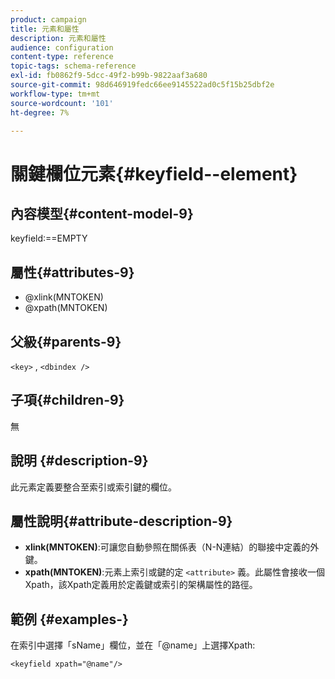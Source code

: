 ```yaml
---
product: campaign
title: 元素和屬性
description: 元素和屬性
audience: configuration
content-type: reference
topic-tags: schema-reference
exl-id: fb0862f9-5dcc-49f2-b99b-9822aaf3a680
source-git-commit: 98d646919fedc66ee9145522ad0c5f15b25dbf2e
workflow-type: tm+mt
source-wordcount: '101'
ht-degree: 7%

---
```


# 關鍵欄位元素{#keyfield--element}

## 內容模型{#content-model-9}

keyfield:==EMPTY

## 屬性{#attributes-9}

* @xlink(MNTOKEN)
* @xpath(MNTOKEN)

## 父級{#parents-9}

`<key>`  ,  `<dbindex />`

## 子項{#children-9}

無

## 說明 {#description-9}

此元素定義要整合至索引或索引鍵的欄位。

## 屬性說明{#attribute-description-9}

* **xlink(MNTOKEN)**:可讓您自動參照在關係表（N-N連結）的聯接中定義的外鍵。
* **xpath(MNTOKEN)**:元素上索引或鍵的定 `<attribute>`  義。此屬性會接收一個Xpath，該Xpath定義用於定義鍵或索引的架構屬性的路徑。

## 範例 {#examples-}

在索引中選擇「sName」欄位，並在「@name」上選擇Xpath:

```
<keyfield xpath="@name"/>
```
